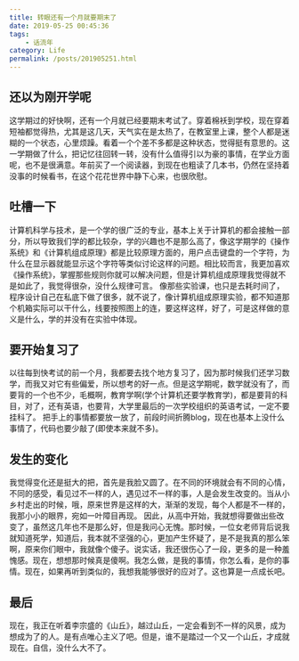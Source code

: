 ```yaml
---
title: 转眼还有一个月就要期末了
date: 2019-05-25 00:45:36
tags: 
    - 话流年
category: Life
permalink: /posts/201905251.html
---
```

## 还以为刚开学呢
这学期过的好快啊，还有一个月就已经要期末考试了。穿着棉袄到学校，现在穿着短袖都觉得热，尤其是这几天，天气实在是太热了，在教室里上课，整个人都是迷糊的一个状态，心里烦躁。看着一个个差不多都是这种状态，觉得挺有意思的。这一学期做了什么，把记忆往回转一转，没有什么值得引以为豪的事情，在学业方面呢，也不是很满意。年前买了一个阅读器，到现在也粗读了几本书，仍然在坚持着没事的时候看书，在这个花花世界中静下心来，也很欣慰。
## 吐槽一下
计算机科学与技术，是一个学的很广泛的专业，基本上关于计算机的都会接触一部分，所以导致我们学的都比较杂，学的兴趣也不是那么高了，像这学期学的《操作系统》和《计算机组成原理》都是比较原理方面的，用户点击键盘的一个字符，为什么在显示器就能显示这个字符等类似讨论这样的问题。相比较而言，我更加喜欢《操作系统》，掌握那些规则你就可以解决问题，但是计算机组成原理我觉得就不是如此了，我觉得很杂，没什么规律可言。
像那些实验课，也只是去耗时间了，程序设计自己在私底下做了很多，就不说了，像计算机组成原理实验，都不知道那个机箱实际可以干什么，线要按照图上的连，要这样这样，好了，可是这样做的意义是什么，学的并没有在实验中体现。
## 要开始复习了
以往每到快考试的前一个月，我都要去找个地方复习了，因为那时候我们还学习数学，而我又对它有些偏爱，所以想考的好一点。但是这学期呢，数学就没有了，而要背的一个也不少，毛概啊，教育学啊(学个计算机还要学教育学)，都是要背的科目，对了，还有英语，也要背，大学里最后的一次学校组织的英语考试，一定不要挂科了。
把手上的事情都要放一放了，前段时间折腾blog，现在也基本上没什么事情了，代码也要少敲了(即使本来就不多)。
## 发生的变化
我觉得变化还是挺大的把，首先是我脸又圆了。在不同的环境就会有不同的心情，不同的感受，看见过不一样的人，遇见过不一样的事，人是会发生改变的。当从小乡村走出的时候，哦，原来世界是这样的大，渐渐的发现，每个人都是不一样的，我那小小的眼界，宛如一叶障目再现。
因此，从高中开始，我就想得要做出些改变了，虽然这几年也不是那么好，但是我问心无愧。那时候，一位女老师背后说我就知道死学，知道后，我本就不坚强的心，更加产生怀疑了，是不是我真的那么笨啊，原来你们眼中，我就像个傻子。说实话，我还很伤心了一段，更多的是一种羞愧感。现在，想想那时候真是傻啊。我怎么做，是我的事情，你怎么看，是你的事情。现在，如果再听到类似的，我想我能够很好的应对了。这也算是一点成长吧。
## 最后
现在，我正在听着李宗盛的《山丘》，越过山丘，一定会看到不一样的风景，成为想成为了的人。是有点唯心主义了吧。但是，谁不是踏过一个又一个山丘，才成就现在。自信，没什么大不了。